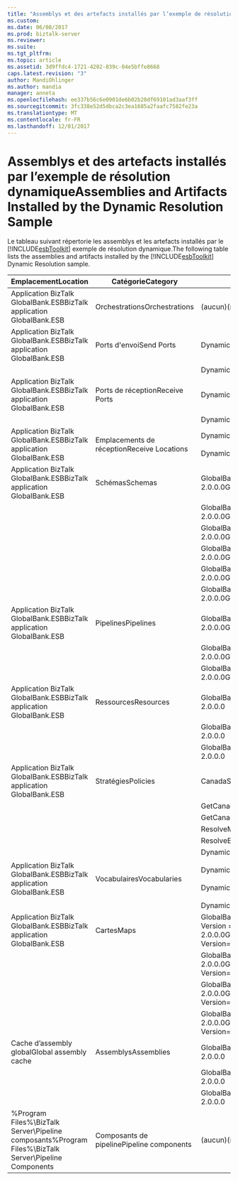 ```yaml
---
title: "Assemblys et des artefacts installés par l’exemple de résolution dynamique | Documents Microsoft"
ms.custom: 
ms.date: 06/08/2017
ms.prod: biztalk-server
ms.reviewer: 
ms.suite: 
ms.tgt_pltfrm: 
ms.topic: article
ms.assetid: 3d9ffdc4-1721-4202-839c-04e5bffe8668
caps.latest.revision: "3"
author: MandiOhlinger
ms.author: mandia
manager: anneta
ms.openlocfilehash: ee337b56c6e0901de6b02b28df69101ad3aaf3ff
ms.sourcegitcommit: 3fc338e52d5dbca2c3ea1685a2faafc7582fe23a
ms.translationtype: MT
ms.contentlocale: fr-FR
ms.lasthandoff: 12/01/2017
---
```

# <a name="assemblies-and-artifacts-installed-by-the-dynamic-resolution-sample"></a><span data-ttu-id="b3e82-102">Assemblys et des artefacts installés par l’exemple de résolution dynamique</span><span class="sxs-lookup"><span data-stu-id="b3e82-102">Assemblies and Artifacts Installed by the Dynamic Resolution Sample</span></span>
<span data-ttu-id="b3e82-103">Le tableau suivant répertorie les assemblys et les artefacts installés par le [!INCLUDE[esbToolkit](../includes/esbtoolkit-md.md)] exemple de résolution dynamique.</span><span class="sxs-lookup"><span data-stu-id="b3e82-103">The following table lists the assemblies and artifacts installed by the [!INCLUDE[esbToolkit](../includes/esbtoolkit-md.md)] Dynamic Resolution sample.</span></span>  
  
|<span data-ttu-id="b3e82-104">Emplacement</span><span class="sxs-lookup"><span data-stu-id="b3e82-104">Location</span></span>|<span data-ttu-id="b3e82-105">Catégorie</span><span class="sxs-lookup"><span data-stu-id="b3e82-105">Category</span></span>|<span data-ttu-id="b3e82-106">Nom et la version du composant</span><span class="sxs-lookup"><span data-stu-id="b3e82-106">Name and version of the component</span></span>|  
|--------------|--------------|---------------------------------------|  
|<span data-ttu-id="b3e82-107">Application BizTalk GlobalBank.ESB</span><span class="sxs-lookup"><span data-stu-id="b3e82-107">BizTalk application GlobalBank.ESB</span></span>|<span data-ttu-id="b3e82-108">Orchestrations</span><span class="sxs-lookup"><span data-stu-id="b3e82-108">Orchestrations</span></span>|<span data-ttu-id="b3e82-109">(aucun)</span><span class="sxs-lookup"><span data-stu-id="b3e82-109">(none)</span></span>|  
|<span data-ttu-id="b3e82-110">Application BizTalk GlobalBank.ESB</span><span class="sxs-lookup"><span data-stu-id="b3e82-110">BizTalk application GlobalBank.ESB</span></span>|<span data-ttu-id="b3e82-111">Ports d'envoi</span><span class="sxs-lookup"><span data-stu-id="b3e82-111">Send Ports</span></span>|<span data-ttu-id="b3e82-112">DynamicResolutionSolicitResp</span><span class="sxs-lookup"><span data-stu-id="b3e82-112">DynamicResolutionSolicitResp</span></span>|  
|||<span data-ttu-id="b3e82-113">DynamicResolutionOneWay</span><span class="sxs-lookup"><span data-stu-id="b3e82-113">DynamicResolutionOneWay</span></span>|  
|<span data-ttu-id="b3e82-114">Application BizTalk GlobalBank.ESB</span><span class="sxs-lookup"><span data-stu-id="b3e82-114">BizTalk application GlobalBank.ESB</span></span>|<span data-ttu-id="b3e82-115">Ports de réception</span><span class="sxs-lookup"><span data-stu-id="b3e82-115">Receive Ports</span></span>|<span data-ttu-id="b3e82-116">DynamicResolutionReqResp</span><span class="sxs-lookup"><span data-stu-id="b3e82-116">DynamicResolutionReqResp</span></span>|  
|||<span data-ttu-id="b3e82-117">DynamicResolution</span><span class="sxs-lookup"><span data-stu-id="b3e82-117">DynamicResolution</span></span>|  
|<span data-ttu-id="b3e82-118">Application BizTalk GlobalBank.ESB</span><span class="sxs-lookup"><span data-stu-id="b3e82-118">BizTalk application GlobalBank.ESB</span></span>|<span data-ttu-id="b3e82-119">Emplacements de réception</span><span class="sxs-lookup"><span data-stu-id="b3e82-119">Receive Locations</span></span>|<span data-ttu-id="b3e82-120">DynamicResolutionReqResp_SOAP</span><span class="sxs-lookup"><span data-stu-id="b3e82-120">DynamicResolutionReqResp_SOAP</span></span><br /><br /> <span data-ttu-id="b3e82-121">DynamicResolution_FILE</span><span class="sxs-lookup"><span data-stu-id="b3e82-121">DynamicResolution_FILE</span></span>|  
|<span data-ttu-id="b3e82-122">Application BizTalk GlobalBank.ESB</span><span class="sxs-lookup"><span data-stu-id="b3e82-122">BizTalk application GlobalBank.ESB</span></span>|<span data-ttu-id="b3e82-123">Schémas</span><span class="sxs-lookup"><span data-stu-id="b3e82-123">Schemas</span></span>|<span data-ttu-id="b3e82-124">GlobalBank.ESB.DynamicResolution.Schemas.CNPurchaseOrderResponse Version 2.0.0.0</span><span class="sxs-lookup"><span data-stu-id="b3e82-124">GlobalBank.ESB.DynamicResolution.Schemas.CNPurchaseOrderResponse Version 2.0.0.0</span></span>|  
|||<span data-ttu-id="b3e82-125">GlobalBank.ESB.DynamicResolution.Schemas.NAOrderDoc Version 2.0.0.0</span><span class="sxs-lookup"><span data-stu-id="b3e82-125">GlobalBank.ESB.DynamicResolution.Schemas.NAOrderDoc Version 2.0.0.0</span></span>|  
|||<span data-ttu-id="b3e82-126">GlobalBank.ESB.DynamicResolution.Schemas.NAOrderResponse Version 2.0.0.0</span><span class="sxs-lookup"><span data-stu-id="b3e82-126">GlobalBank.ESB.DynamicResolution.Schemas.NAOrderResponse Version 2.0.0.0</span></span>|  
|||<span data-ttu-id="b3e82-127">GlobalBank.ESB.DynamicResolution.Schemas.CNOrderDoc Version 2.0.0.0</span><span class="sxs-lookup"><span data-stu-id="b3e82-127">GlobalBank.ESB.DynamicResolution.Schemas.CNOrderDoc Version 2.0.0.0</span></span>|  
|||<span data-ttu-id="b3e82-128">GlobalBank.ESB.DynamicResolution.Schemas.CNOrderResponse Version 2.0.0.0</span><span class="sxs-lookup"><span data-stu-id="b3e82-128">GlobalBank.ESB.DynamicResolution.Schemas.CNOrderResponse Version 2.0.0.0</span></span>|  
|||<span data-ttu-id="b3e82-129">GlobalBank.ESB.DynamicResolution.Schemas.CNPurchaseOrderDoc Version 2.0.0.0</span><span class="sxs-lookup"><span data-stu-id="b3e82-129">GlobalBank.ESB.DynamicResolution.Schemas.CNPurchaseOrderDoc Version 2.0.0.0</span></span>|  
|<span data-ttu-id="b3e82-130">Application BizTalk GlobalBank.ESB</span><span class="sxs-lookup"><span data-stu-id="b3e82-130">BizTalk application GlobalBank.ESB</span></span>|<span data-ttu-id="b3e82-131">Pipelines</span><span class="sxs-lookup"><span data-stu-id="b3e82-131">Pipelines</span></span>|<span data-ttu-id="b3e82-132">GlobalBank.ESB.DynamicResolution.Pipelines.ESBReceiveSendXMLXML Version 2.0.0.0</span><span class="sxs-lookup"><span data-stu-id="b3e82-132">GlobalBank.ESB.DynamicResolution.Pipelines.ESBReceiveSendXMLXML Version 2.0.0.0</span></span>|  
|||<span data-ttu-id="b3e82-133">GlobalBank.ESB.DynamicResolution.Pipelines.ESBReceiveXML Version 2.0.0.0</span><span class="sxs-lookup"><span data-stu-id="b3e82-133">GlobalBank.ESB.DynamicResolution.Pipelines.ESBReceiveXML Version 2.0.0.0</span></span>|  
|||<span data-ttu-id="b3e82-134">GlobalBank.ESB.DynamicResolution.Pipelines.ESBPassThrough Version 2.0.0.0</span><span class="sxs-lookup"><span data-stu-id="b3e82-134">GlobalBank.ESB.DynamicResolution.Pipelines.ESBPassThrough Version 2.0.0.0</span></span>|  
|<span data-ttu-id="b3e82-135">Application BizTalk GlobalBank.ESB</span><span class="sxs-lookup"><span data-stu-id="b3e82-135">BizTalk application GlobalBank.ESB</span></span>|<span data-ttu-id="b3e82-136">Ressources</span><span class="sxs-lookup"><span data-stu-id="b3e82-136">Resources</span></span>|<span data-ttu-id="b3e82-137">GlobalBank.ESB.DynamicResolution.Pipelines Version 2.0.0.0</span><span class="sxs-lookup"><span data-stu-id="b3e82-137">GlobalBank.ESB.DynamicResolution.Pipelines Version 2.0.0.0</span></span>|  
|||<span data-ttu-id="b3e82-138">GlobalBank.ESB.DynamicResolution.Schemas Version 2.0.0.0</span><span class="sxs-lookup"><span data-stu-id="b3e82-138">GlobalBank.ESB.DynamicResolution.Schemas Version 2.0.0.0</span></span>|  
|||<span data-ttu-id="b3e82-139">GlobalBank.ESB.DynamicResolution.Transforms Version 2.0.0.0</span><span class="sxs-lookup"><span data-stu-id="b3e82-139">GlobalBank.ESB.DynamicResolution.Transforms Version 2.0.0.0</span></span>|  
|<span data-ttu-id="b3e82-140">Application BizTalk GlobalBank.ESB</span><span class="sxs-lookup"><span data-stu-id="b3e82-140">BizTalk application GlobalBank.ESB</span></span>|<span data-ttu-id="b3e82-141">Stratégies</span><span class="sxs-lookup"><span data-stu-id="b3e82-141">Policies</span></span>|<span data-ttu-id="b3e82-142">CanadaSubmitOrderMaps.xml</span><span class="sxs-lookup"><span data-stu-id="b3e82-142">CanadaSubmitOrderMaps.xml</span></span>|  
|||<span data-ttu-id="b3e82-143">GetCanadaEndPoint.xml</span><span class="sxs-lookup"><span data-stu-id="b3e82-143">GetCanadaEndPoint.xml</span></span>|  
|||<span data-ttu-id="b3e82-144">GetCanadaPurchaseEndPoint.xml</span><span class="sxs-lookup"><span data-stu-id="b3e82-144">GetCanadaPurchaseEndPoint.xml</span></span>|  
|||<span data-ttu-id="b3e82-145">ResolveMap.xml</span><span class="sxs-lookup"><span data-stu-id="b3e82-145">ResolveMap.xml</span></span>|  
|||<span data-ttu-id="b3e82-146">ResolveEndPoint.xml</span><span class="sxs-lookup"><span data-stu-id="b3e82-146">ResolveEndPoint.xml</span></span>|  
|<span data-ttu-id="b3e82-147">Application BizTalk GlobalBank.ESB</span><span class="sxs-lookup"><span data-stu-id="b3e82-147">BizTalk application GlobalBank.ESB</span></span>|<span data-ttu-id="b3e82-148">Vocabulaires</span><span class="sxs-lookup"><span data-stu-id="b3e82-148">Vocabularies</span></span>|<span data-ttu-id="b3e82-149">DynamicRunTimeDocSpecs.xml</span><span class="sxs-lookup"><span data-stu-id="b3e82-149">DynamicRunTimeDocSpecs.xml</span></span><br /><br /> <span data-ttu-id="b3e82-150">DynamicRunTimeEndPoints.xml</span><span class="sxs-lookup"><span data-stu-id="b3e82-150">DynamicRunTimeEndPoints.xml</span></span><br /><br /> <span data-ttu-id="b3e82-151">DynamicRunTimeMapTypes.xml</span><span class="sxs-lookup"><span data-stu-id="b3e82-151">DynamicRunTimeMapTypes.xml</span></span><br /><br /> <span data-ttu-id="b3e82-152">DynamicRunTimeServiceActions.xml</span><span class="sxs-lookup"><span data-stu-id="b3e82-152">DynamicRunTimeServiceActions.xml</span></span>|  
|<span data-ttu-id="b3e82-153">Application BizTalk GlobalBank.ESB</span><span class="sxs-lookup"><span data-stu-id="b3e82-153">BizTalk application GlobalBank.ESB</span></span>|<span data-ttu-id="b3e82-154">Cartes</span><span class="sxs-lookup"><span data-stu-id="b3e82-154">Maps</span></span>|<span data-ttu-id="b3e82-155">GlobalBank.ESB.DynamicResolution.Transforms.SubmitPurchaseOrderResponseCN_To_SubmitOrderResponseNA Version = 2.0.0.0</span><span class="sxs-lookup"><span data-stu-id="b3e82-155">GlobalBank.ESB.DynamicResolution.Transforms.SubmitPurchaseOrderResponseCN_To_SubmitOrderResponseNA Version=2.0.0.0</span></span>|  
|||<span data-ttu-id="b3e82-156">GlobalBank.ESB.DynamicResolution.Transforms.SubmitOrderRequestNA_To_SubmitOrderRequestCN Version = 2.0.0.0</span><span class="sxs-lookup"><span data-stu-id="b3e82-156">GlobalBank.ESB.DynamicResolution.Transforms.SubmitOrderRequestNA_To_SubmitOrderRequestCN Version=2.0.0.0</span></span>|  
|||<span data-ttu-id="b3e82-157">GlobalBank.ESB.DynamicResolution.Transforms.SubmitOrderRequestNA_To_SubmitPurchaseOrderRequestCN Version = 2.0.0.0</span><span class="sxs-lookup"><span data-stu-id="b3e82-157">GlobalBank.ESB.DynamicResolution.Transforms.SubmitOrderRequestNA_To_SubmitPurchaseOrderRequestCN Version=2.0.0.0</span></span>|  
|||<span data-ttu-id="b3e82-158">GlobalBank.ESB.DynamicResolution.Transforms.SubmitOrderResponseCN_To_SubmitOrderResponseNA Version = 2.0.0.0</span><span class="sxs-lookup"><span data-stu-id="b3e82-158">GlobalBank.ESB.DynamicResolution.Transforms.SubmitOrderResponseCN_To_SubmitOrderResponseNA Version=2.0.0.0</span></span>|  
|<span data-ttu-id="b3e82-159">Cache d’assembly global</span><span class="sxs-lookup"><span data-stu-id="b3e82-159">Global assembly cache</span></span>|<span data-ttu-id="b3e82-160">Assemblys</span><span class="sxs-lookup"><span data-stu-id="b3e82-160">Assemblies</span></span>|<span data-ttu-id="b3e82-161">GlobalBank.ESB.DynamicResolution.Pipelines Version 2.0.0.0</span><span class="sxs-lookup"><span data-stu-id="b3e82-161">GlobalBank.ESB.DynamicResolution.Pipelines Version 2.0.0.0</span></span>|  
|||<span data-ttu-id="b3e82-162">GlobalBank.ESB.DynamicResolution.Schemas Version 2.0.0.0</span><span class="sxs-lookup"><span data-stu-id="b3e82-162">GlobalBank.ESB.DynamicResolution.Schemas Version 2.0.0.0</span></span>|  
|||<span data-ttu-id="b3e82-163">GlobalBank.ESB.DynamicResolution.Transforms Version 2.0.0.0</span><span class="sxs-lookup"><span data-stu-id="b3e82-163">GlobalBank.ESB.DynamicResolution.Transforms Version 2.0.0.0</span></span>|  
|<span data-ttu-id="b3e82-164">%Program Files%\\BizTalk Server\Pipeline composants</span><span class="sxs-lookup"><span data-stu-id="b3e82-164">%Program Files%\\BizTalk Server\Pipeline Components</span></span>|<span data-ttu-id="b3e82-165">Composants de pipeline</span><span class="sxs-lookup"><span data-stu-id="b3e82-165">Pipeline components</span></span>|<span data-ttu-id="b3e82-166">(aucun)</span><span class="sxs-lookup"><span data-stu-id="b3e82-166">(none)</span></span>|